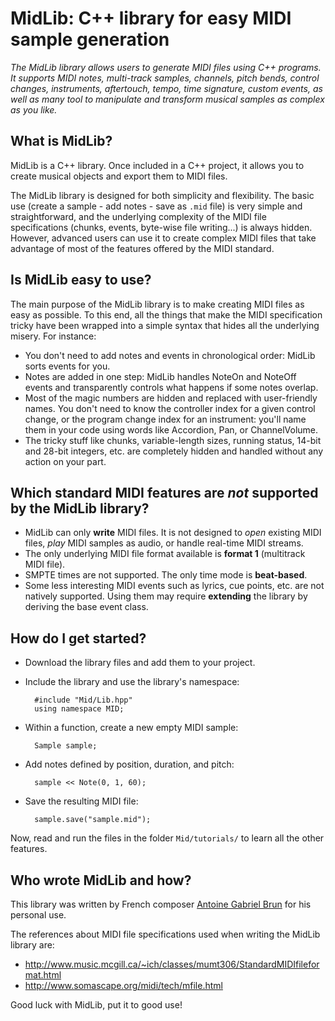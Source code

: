 # MidLib: C++ library for easy MIDI sample generation

*The MidLib library allows users to generate MIDI files using C++ programs. It supports MIDI notes, multi-track samples, channels, pitch bends, control changes, instruments, aftertouch, tempo, time signature, custom events, as well as many tool to manipulate and transform musical samples as complex as you like.*

## What is MidLib?

MidLib is a C++ library. Once included in a C++ project, it allows you to create musical objects and export them to MIDI files.

The MidLib library is designed for both simplicity and flexibility. The basic use (create a sample - add notes - save as `.mid` file) is very simple and straightforward, and the underlying complexity of the MIDI file specifications (chunks, events, byte-wise file writing...) is always hidden. However, advanced users can use it to create complex MIDI files that take advantage of most of the features offered by the MIDI standard.

## Is MidLib easy to use?

The main purpose of the MidLib library is to make creating MIDI files as easy as possible. To this end, all the things that make the MIDI specification tricky have been wrapped into a simple syntax that hides all the underlying misery. For instance:

* You don't need to add notes and events in chronological order: MidLib sorts events for you.
* Notes are added in one step: MidLib handles NoteOn and NoteOff events and transparently controls what happens if some notes overlap.
* Most of the magic numbers are hidden and replaced with user-friendly names. You don't need to know the controller index for a given control change, or the program change index for an instrument: you'll name them in your code using words like Accordion, Pan, or ChannelVolume.
* The tricky stuff like chunks, variable-length sizes, running status, 14-bit and 28-bit integers, etc. are completely hidden and handled without any action on your part.

## Which standard MIDI features are *not* supported by the MidLib library?

* MidLib can only **write** MIDI files. It is not designed to *open* existing MIDI files, *play* MIDI samples as audio, or handle real-time MIDI streams.
* The only underlying MIDI file format available is **format 1** (multitrack MIDI file).
* SMPTE times are not supported. The only time mode is **beat-based**.
* Some less interesting MIDI events such as lyrics, cue points, etc. are not natively supported. Using them may require **extending** the library by deriving the base event class.

## How do I get started?

* Download the library files and add them to your project.
* Include the library and use the library's namespace:

		#include "Mid/Lib.hpp"
		using namespace MID;

* Within a function, create a new empty MIDI sample:

		Sample sample;
	 
* Add notes defined by position, duration, and pitch:

		sample << Note(0, 1, 60);

* Save the resulting MIDI file:

		sample.save("sample.mid");
		
Now, read and run the files in the folder `Mid/tutorials/` to learn all the other features.

## Who wrote MidLib and how?

This library was written by French composer [Antoine Gabriel Brun](http://antoinegabrielbrun.com/) for his personal use.

The references about MIDI file specifications used when writing the MidLib library are:

* <http://www.music.mcgill.ca/~ich/classes/mumt306/StandardMIDIfileformat.html>
* <http://www.somascape.org/midi/tech/mfile.html>

Good luck with MidLib, put it to good use!